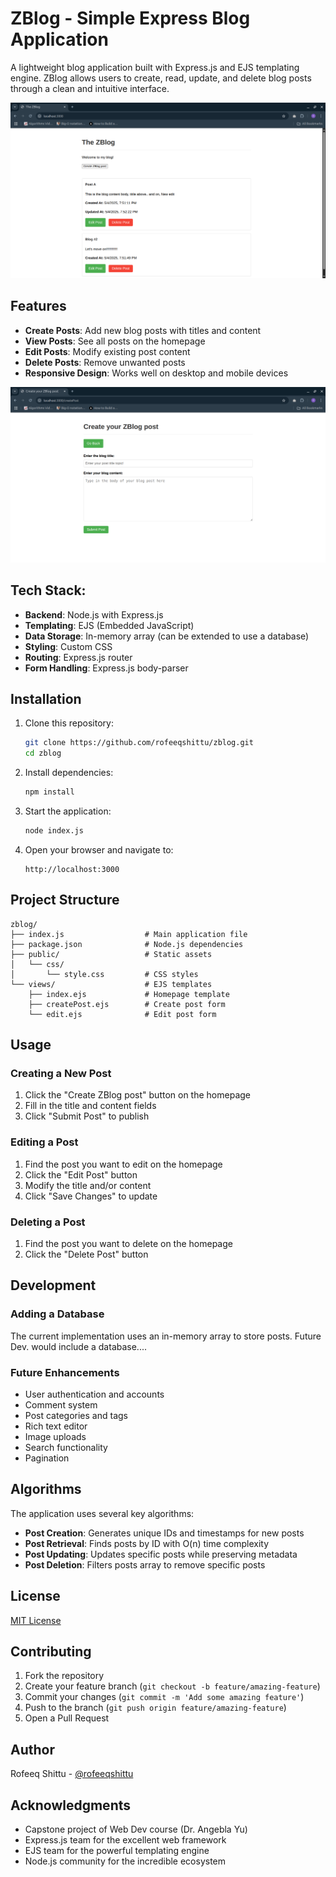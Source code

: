 # ZBlog - Simple Express Blog Application

A lightweight blog application built with Express.js and EJS templating engine. ZBlog allows users to create, read, update, and delete blog posts through a clean and intuitive interface.

![ZBlog Screenshot](/img/homeScreen.png)

## Features

- **Create Posts**: Add new blog posts with titles and content
- **View Posts**: See all posts on the homepage
- **Edit Posts**: Modify existing post content
- **Delete Posts**: Remove unwanted posts
- **Responsive Design**: Works well on desktop and mobile devices

![ZBlog Screenshot](/img/createPageScreen.png)


## Tech Stack:

- **Backend**: Node.js with Express.js
- **Templating**: EJS (Embedded JavaScript)
- **Data Storage**: In-memory array (can be extended to use a database)
- **Styling**: Custom CSS
- **Routing**: Express.js router
- **Form Handling**: Express.js body-parser

## Installation

1. Clone this repository:
   ```bash
   git clone https://github.com/rofeeqshittu/zblog.git
   cd zblog
   ```

2. Install dependencies:
   ```bash
   npm install
   ```

3. Start the application:
   ```bash
   node index.js
   ```

4. Open your browser and navigate to:
   ```
   http://localhost:3000
   ```

## Project Structure

```
zblog/
├── index.js                  # Main application file
├── package.json              # Node.js dependencies
├── public/                   # Static assets
│   └── css/
│       └── style.css         # CSS styles
└── views/                    # EJS templates
    ├── index.ejs             # Homepage template
    ├── createPost.ejs        # Create post form
    └── edit.ejs              # Edit post form
```

## Usage

### Creating a New Post

1. Click the "Create ZBlog post" button on the homepage
2. Fill in the title and content fields
3. Click "Submit Post" to publish

### Editing a Post

1. Find the post you want to edit on the homepage
2. Click the "Edit Post" button
3. Modify the title and/or content
4. Click "Save Changes" to update

### Deleting a Post

1. Find the post you want to delete on the homepage
2. Click the "Delete Post" button

## Development

### Adding a Database

The current implementation uses an in-memory array to store posts. 
Future Dev. would include a database....


### Future Enhancements

- User authentication and accounts
- Comment system
- Post categories and tags
- Rich text editor
- Image uploads
- Search functionality
- Pagination

## Algorithms

The application uses several key algorithms:

- **Post Creation**: Generates unique IDs and timestamps for new posts
- **Post Retrieval**: Finds posts by ID with O(n) time complexity
- **Post Updating**: Updates specific posts while preserving metadata
- **Post Deletion**: Filters posts array to remove specific posts

## License

[MIT License](LICENSE)

## Contributing

1. Fork the repository
2. Create your feature branch (`git checkout -b feature/amazing-feature`)
3. Commit your changes (`git commit -m 'Add some amazing feature'`)
4. Push to the branch (`git push origin feature/amazing-feature`)
5. Open a Pull Request

## Author

Rofeeq Shittu - [@rofeeqshittu](https://github.com/rofeeqshittu)

## Acknowledgments

- Capstone project of Web Dev course (Dr. Angebla Yu)
- Express.js team for the excellent web framework
- EJS team for the powerful templating engine
- Node.js community for the incredible ecosystem